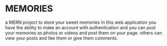 # MEMORIES
a MERN project to store your sweet memories
In this web application you have the ability to make an account with authentication and you can post your memories as photos or videos and post them on your page.
others can view your posts and like them or give them comments.
